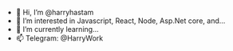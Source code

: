 - 👋 Hi, I’m @harryhastam
- 👀 I’m interested in Javascript, React, Node, Asp.Net core, and...
- 🌱 I’m currently learning...
- 📫 Telegram: @HarryWork

<!---
harryhastam/harryhastam is a ✨ special ✨ repository because its `README.md` (this file) appears on your GitHub profile.
You can click the Preview link to take a look at your changes.
--->

